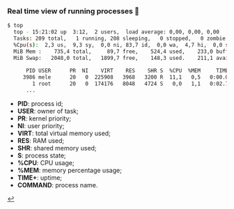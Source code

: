 ### Real time view of running processes 👀
```bash
$ top
  top - 15:21:02 up  3:12,  2 users,  load average: 0,00, 0,00, 0,00
  Tasks: 209 total,   1 running, 208 sleeping,   0 stopped,   0 zombie
  %Cpu(s):  2,3 us,  9,3 sy,  0,0 ni, 83,7 id,  0,0 wa,  4,7 hi,  0,0 si,  0,0 st
  MiB Mem :    735,4 total,     89,7 free,    524,4 used,    233,0 buff/cache
  MiB Swap:   2048,0 total,   1899,7 free,    148,3 used.    211,1 avail Mem
  
      PID USER      PR  NI    VIRT    RES    SHR S  %CPU  %MEM     TIME+ COMMAND
     3986 mele      20   0  225908   3968   3200 R  11,1   0,5   0:00.06 top
        1 root      20   0  174176   8048   4724 S   0,0   1,1   0:02.71 systemd
      ...
```
- **PID**: process id;
- **USER**: owner of task;
- **PR**: kernel priority;
- **NI**: user priority;
- **VIRT**: total virtual memory used;
- **RES**: RAM used;
- **SHR**: shared memory used;
- **S**: process state;
- **%CPU**: CPU usage;
- **%MEM**: memory percentage usage;
- **TIME+**: uptime;
- **COMMAND**: process name.

[↩️](/Linux/process-management.html)
